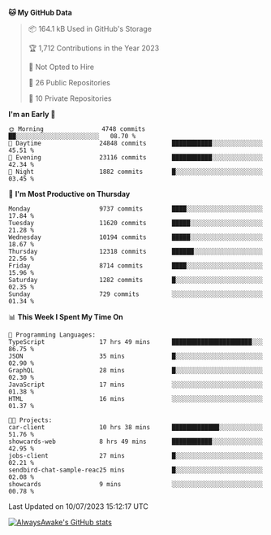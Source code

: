 <!--START_SECTION:waka-->
**🐱 My GitHub Data** 

> 📦 164.1 kB Used in GitHub's Storage 
 > 
> 🏆 1,712 Contributions in the Year 2023
 > 
> 🚫 Not Opted to Hire
 > 
> 📜 26 Public Repositories 
 > 
> 🔑 10 Private Repositories 
 > 
**I'm an Early 🐤** 

```text
🌞 Morning                4748 commits        ██░░░░░░░░░░░░░░░░░░░░░░░   08.70 % 
🌆 Daytime                24848 commits       ███████████░░░░░░░░░░░░░░   45.51 % 
🌃 Evening                23116 commits       ███████████░░░░░░░░░░░░░░   42.34 % 
🌙 Night                  1882 commits        █░░░░░░░░░░░░░░░░░░░░░░░░   03.45 % 
```
📅 **I'm Most Productive on Thursday** 

```text
Monday                   9737 commits        ████░░░░░░░░░░░░░░░░░░░░░   17.84 % 
Tuesday                  11620 commits       █████░░░░░░░░░░░░░░░░░░░░   21.28 % 
Wednesday                10194 commits       █████░░░░░░░░░░░░░░░░░░░░   18.67 % 
Thursday                 12318 commits       ██████░░░░░░░░░░░░░░░░░░░   22.56 % 
Friday                   8714 commits        ████░░░░░░░░░░░░░░░░░░░░░   15.96 % 
Saturday                 1282 commits        █░░░░░░░░░░░░░░░░░░░░░░░░   02.35 % 
Sunday                   729 commits         ░░░░░░░░░░░░░░░░░░░░░░░░░   01.34 % 
```


📊 **This Week I Spent My Time On** 

```text
💬 Programming Languages: 
TypeScript               17 hrs 49 mins      ██████████████████████░░░   86.75 % 
JSON                     35 mins             █░░░░░░░░░░░░░░░░░░░░░░░░   02.90 % 
GraphQL                  28 mins             █░░░░░░░░░░░░░░░░░░░░░░░░   02.30 % 
JavaScript               17 mins             ░░░░░░░░░░░░░░░░░░░░░░░░░   01.38 % 
HTML                     16 mins             ░░░░░░░░░░░░░░░░░░░░░░░░░   01.37 % 

🐱‍💻 Projects: 
car-client               10 hrs 38 mins      █████████████░░░░░░░░░░░░   51.76 % 
showcards-web            8 hrs 49 mins       ███████████░░░░░░░░░░░░░░   42.95 % 
jobs-client              27 mins             █░░░░░░░░░░░░░░░░░░░░░░░░   02.21 % 
sendbird-chat-sample-reac25 mins             █░░░░░░░░░░░░░░░░░░░░░░░░   02.08 % 
showcards                9 mins              ░░░░░░░░░░░░░░░░░░░░░░░░░   00.78 % 
```


 Last Updated on 10/07/2023 15:12:17 UTC
<!--END_SECTION:waka-->

[![AlwaysAwake's GitHub stats](https://github-readme-stats.vercel.app/api?username=AlwaysAwake&show_icons=true&theme=github_dark&count_private=true)](https://github.com/AlwaysAwake/AlwaysAwake)
